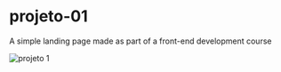 # projeto-01
 A simple landing page made as part of a front-end development course

![projeto 1](https://user-images.githubusercontent.com/28271619/94437144-bf764c80-0173-11eb-8990-399633f9d691.png)
